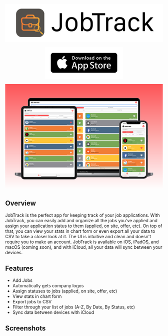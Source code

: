 ![App Logo](/images/logo.png)

<p align="center"><a href="https://apps.apple.com/ca/app/jobtrack/id1526906712"><img src="/images/app-store-badge.png" width="250" /></a></p>

![App Screenshot](/images/image.png)

## Overview

JobTrack is the perfect app for keeping track of your job applications. With JobTrack, you can easily add and organize all the jobs you've applied and assign your application status to them (applied, on site, offer, etc). On top of that, you can view your stats in chart form or even export all your data to CSV to take a closer look at it. The UI is intuitive and clean and doesn't require you to make an account. JobTrack is available on iOS, iPadOS, and macOS (coming soon), and with iCloud, all your data will sync between your devices.

## Features

- Add Jobs
- Automatically gets company logos
- Assign statuses to jobs (applied, on site, offer, etc)
- View stats in chart form
- Export jobs to CSV
- Filter through your list of jobs (A-Z, By Date, By Status, etc)
- Sync data between devices with iCloud

## Screenshots
